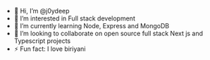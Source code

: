 - 👋 Hi, I’m @j0ydeep
- 👀 I’m interested in Full stack development
- 🌱 I’m currently learning Node, Express and MongoDB
- 💞️ I’m looking to collaborate on open source full stack Next js and Typescript projects
- ⚡ Fun fact: I love biriyani

<!---
j0ydeep/j0ydeep is a ✨ special ✨ repository because its `README.md` (this file) appears on your GitHub profile.
You can click the Preview link to take a look at your changes.
--->
